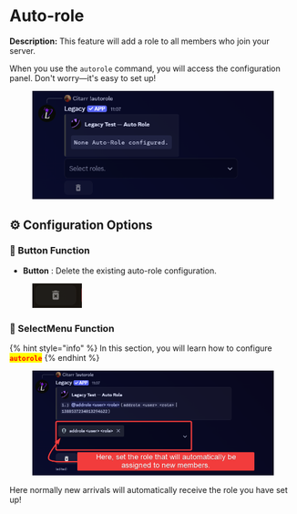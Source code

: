 # Auto-role

**Description:** This feature will add a role to all members who join your server.

When you use the `autorole` command, you will access the configuration panel. Don't worry—it's easy to set up!

<figure><img src="../../.gitbook/assets/image (54).png" alt=""><figcaption></figcaption></figure>

## ⚙️ Configuration Options

### 🔹 Button Function

* **Button** : Delete the existing auto-role configuration.

<figure><img src="../../.gitbook/assets/image (8).png" alt=""><figcaption></figcaption></figure>

### 🔹 SelectMenu Function

{% hint style="info" %}
In this section, you will learn how to configure <mark style="color:red;">**`autorole`**</mark>
{% endhint %}

<figure><img src="../../.gitbook/assets/image (55).png" alt=""><figcaption></figcaption></figure>

Here normally new arrivals will automatically receive the role you have set up!
